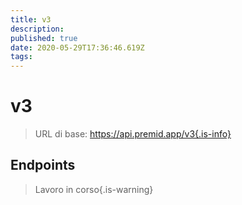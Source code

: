 ```yaml
---
title: v3
description:
published: true
date: 2020-05-29T17:36:46.619Z
tags:
---
```


# v3

> URL di base: https://api.premid.app/v3{.is-info}


## Endpoints
> Lavoro in corso{.is-warning}